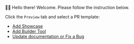 👋👋 Hello there! Welcome. Please follow the instruction below. 

Click the `Preview` tab and select a PR template:

- [Add Showcase](?expand=1&template=showcase.md)
- [Add Builder Tool](?expand=1&template=builder-tool.md)
- [Update documentation or Fix a Bug](?expand=1&template=standard-change.md)
